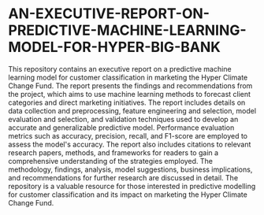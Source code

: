 # AN-EXECUTIVE-REPORT-ON-PREDICTIVE-MACHINE-LEARNING-MODEL-FOR-HYPER-BIG-BANK
This repository contains an executive report on a predictive machine learning model for customer classification in marketing the Hyper Climate Change Fund. The report presents the findings and recommendations from the project, which aims to use machine learning methods to forecast client categories and direct marketing initiatives. The report includes details on data collection and preprocessing, feature engineering and selection, model evaluation and selection, and validation techniques used to develop an accurate and generalizable predictive model. Performance evaluation metrics such as accuracy, precision, recall, and F1-score are employed to assess the model's accuracy. The report also includes citations to relevant research papers, methods, and frameworks for readers to gain a comprehensive understanding of the strategies employed. The methodology, findings, analysis, model suggestions, business implications, and recommendations for further research are discussed in detail. The repository is a valuable resource for those interested in predictive modelling for customer classification and its impact on marketing the Hyper Climate Change Fund.
